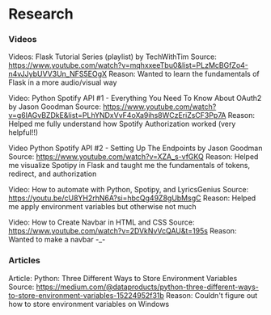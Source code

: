 # Research
### Videos
Videos: Flask Tutorial Series (playlist) by TechWithTim
Source: https://www.youtube.com/watch?v=mqhxxeeTbu0&list=PLzMcBGfZo4-n4vJJybUVV3Un_NFS5EOgX
Reason: Wanted to learn the fundamentals of Flask in a more audio/visual way

Video: Python Spotify API #1 - Everything You Need To Know About OAuth2 by Jason Goodman
Source: https://www.youtube.com/watch?v=g6IAGvBZDkE&list=PLhYNDxVvF4oXa9ihs8WCzEriZsCF3Pp7A
Reason: Helped me fully understand how Spotify Authorization worked (very helpful!!)

Video Python Spotify API #2 - Setting Up The Endpoints by Jason Goodman
Source: https://www.youtube.com/watch?v=XZA_s-vfGKQ
Reason: Helped me visualize Spotipy in Flask and taught me the fundamentals of tokens, redirect, and authorization

Video: How to automate with Python, Spotipy, and LyricsGenius
Source: https://youtu.be/cU8YH2rhN6A?si=hbcQg49Z8gUbMsgC
Reason: Helped me apply environment variables but otherwise not much

Video: How to Create Navbar in HTML and CSS
Source: https://www.youtube.com/watch?v=2DVkNvVcQAU&t=195s
Reason: Wanted to make a navbar -_-

### Articles
Article: Python: Three Different Ways to Store Environment Variables
Source: https://medium.com/@dataproducts/python-three-different-ways-to-store-environment-variables-15224952f31b
Reason: Couldn't figure out how to store environment variables on Windows

